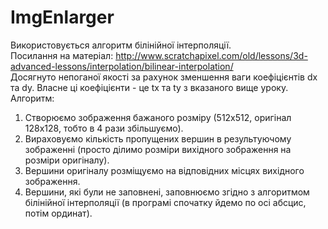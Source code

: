 # ImgEnlarger
Використовується алгоритм білінійної інтерполяції.  
Посилання на матеріал: http://www.scratchapixel.com/old/lessons/3d-advanced-lessons/interpolation/bilinear-interpolation/  
Досягнуто непоганої якості за рахунок зменшення ваги коефіцієнтів dx та dy. Власне ці коефіцієнти - це tx та ty з вказаного вище уроку.  
Алгоритм:  
1. Створюємо зображення бажаного розміру (512х512, оригінал 128х128, тобто в 4 рази збільшуємо).  
2. Вираховуємо кількість пропущених вершин в результуючому зображенні (просто ділимо розміри вихідного зображення на розміри оригіналу).  
3. Вершини оригіналу розміщуємо на відповідних місцях вихідного зображення.  
4. Вершини, які були не заповнені, заповнюємо згідно з алгоритмом білінійної інтерполяції (в програмі спочатку йдемо по осі абсцис, потім ординат).
